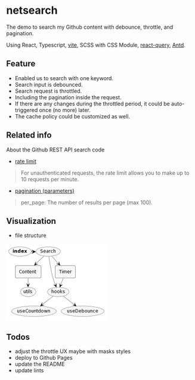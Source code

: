 # netsearch

The demo to search my Github content with debounce, throttle, and pagination.

Using React, Typescript, [vite](https://github.com/vitejs/vite), SCSS with CSS Module, [react-query](https://github.com/TanStack/query), [Antd](https://github.com/ant-design/ant-design).

## Feature

- Enabled us to search with one keyword.  
- Search input is debounced.  
- Search request is throttled.  
- Including the pagination inside the request.  
- If there are any changes during the throttled period, it could be auto-triggered once (no more) later.  
- The cache policy could be customized as well.  

## Related info

About the Github REST API search code

- [rate limit](https://docs.github.com/en/rest/search?apiVersion=2022-11-28#rate-limit)

>For unauthenticated requests, the rate limit allows you to make up to 10 requests per minute.

- [pagination (parameters)](https://docs.github.com/en/rest/search?apiVersion=2022-11-28#search-code--parameters)

>per_page: The number of results per page (max 100).

## Visualization

- file structure

![file structure](./docs-components.png)

## Todos

- adjust the throttle UX maybe with masks styles  
- deploy to Github Pages  
- update the README  
- update lints  
